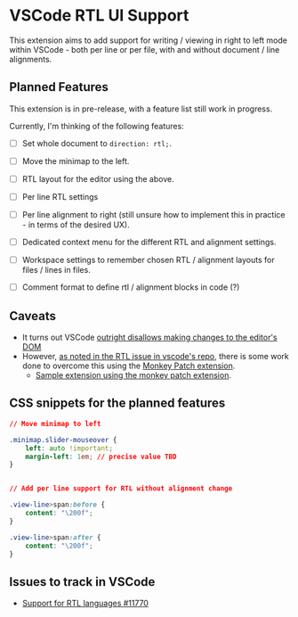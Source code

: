 # VSCode RTL UI Support

<!-- This is the README for your extension "rtl-ui-support". After writing up a brief description, we recommend including the following sections. -->

This extension aims to add support for writing / viewing in right to left mode within VSCode - both per line or per file, with and without document / line alignments.

## Planned Features

This extension is in pre-release, with a feature list still work in progress.

Currently, I'm thinking of the following features:

- [ ] Set whole document to `direction: rtl;`.

- [ ] Move the minimap to the left.

- [ ] RTL layout for the editor using the above.

- [ ] Per line RTL settings

- [ ] Per line alignment to right (still unsure how to implement this in practice - in terms of the desired UX).

- [ ] Dedicated context menu for the different RTL and alignment settings.

- [ ] Workspace settings to remember chosen RTL / alignment layouts for files / lines in files.

- [ ] Comment format to define rtl / alignment blocks in code (?)

## Caveats
- It turns out VSCode [outright disallows making changes to the editor's DOM](https://code.visualstudio.com/api/extension-capabilities/overview#no-dom-access)
- However, [as noted in the RTL issue in vscode's repo](https://github.com/microsoft/vscode/issues/11770#issuecomment-737441166), there is some work done to overcome this using the [Monkey Patch extension](https://github.com/iocave/monkey-patch).
    - [Sample extension using the monkey patch extension](https://github.com/iocave/customize-ui).

## CSS snippets for the planned features

```css
// Move minimap to left

.minimap.slider-mouseover {
    left: auto !important;
    margin-left: 1em; // precise value TBD
}


// Add per line support for RTL without alignment change

.view-line>span:before {
    content: "\200f";
}

.view-line>span:after {
    content: "\200f";
}
```

## Issues to track in VSCode

- [Support for RTL languages #11770](https://github.com/microsoft/vscode/issues/11770)

<!--
Describe specific features of your extension including screenshots of your extension in action. Image paths are relative to this README file.

For example if there is an image subfolder under your extension project workspace:

\!\[feature X\]\(images/feature-x.png\)

> Tip: Many popular extensions utilize animations. This is an excellent way to show off your extension! We recommend short, focused animations that are easy to follow. -->

<!-- 
## Requirements

If you have any requirements or dependencies, add a section describing those and how to install and configure them.
-->

<!--
## Extension Settings

Include if your extension adds any VS Code settings through the `contributes.configuration` extension point.

For example:

This extension contributes the following settings:

* `myExtension.enable`: enable/disable this extension
* `myExtension.thing`: set to `blah` to do something
-->

<!-- 
## Known Issues

Calling out known issues can help limit users opening duplicate issues against your extension.

## Release Notes

Users appreciate release notes as you update your extension.

### 1.0.0

Initial release of ...

### 1.0.1

Fixed issue #.

### 1.1.0

Added features X, Y, and Z.

-----------------------------------------------------------------------------------------------------------

## Working with Markdown

**Note:** You can author your README using Visual Studio Code.  Here are some useful editor keyboard shortcuts:

* Split the editor (`Cmd+\` on macOS or `Ctrl+\` on Windows and Linux)
* Toggle preview (`Shift+CMD+V` on macOS or `Shift+Ctrl+V` on Windows and Linux)
* Press `Ctrl+Space` (Windows, Linux) or `Cmd+Space` (macOS) to see a list of Markdown snippets

### For more information

* [Visual Studio Code's Markdown Support](http://code.visualstudio.com/docs/languages/markdown)
* [Markdown Syntax Reference](https://help.github.com/articles/markdown-basics/)

**Enjoy!**
 -->

